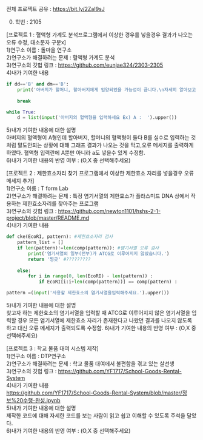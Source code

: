 전체 프로젝트 공유 : https://bit.ly/2ZaI9sJ

0. 학번 : 2105 <br>

[프로젝트 1 : 혈액형 가계도 분석프로그램에서 이상한 경우를 넣을경우 결과가 나오는 오류 수정, 대소문자 구분x]<br>
1)연구소 이름 : 돌마을 연구소<br>
2)연구소가 해결하려는 문제 : 혈액형 가계도 분석<br>
3)연구소의 깃헙 링크 : https://github.com/eunjae324/2303-2305<br>
4)내가 기여한 내용<br>
```python
if dd=='B' and dm=='B':
    print('아버지가 할머니, 할아버지에게 입양되었을 가능성이 큽니다.\n자세히 알아보고 다시 진행해 주세요.')
                
    break
```

```python
while True:
    d = list(input('아버지의 혈액형을 입력하세요 Ex) A :  ').upper())
```    
5)내가 기여한 내용에 대한 설명<br>
아버지의 혈액형이 A형인데 할아버지, 할머니의 혈액형이 둘다 B를 실수로 입력하는 것 처럼 말도안되는 상황에 대해 그래프 결과가 나오는 것을 막고,오류 메세지를 출력하게 하였다. 혈액형 입력란에 A뿐만 아니라 a도 넣을수 있게 수정함.<br>
6)내가 기여한 내용의 반영 여부 : (O,X 중 선택해주세요)<br>

[프로젝트 2 : 제한효소자리 찾기 프로그램에서 이상한 제한효소 자리를 넣을경우 오류 메세지 추가]<br>
1)연구소 이름 :  T form Lab<br>
2)연구소가 해결하려는 문제 : 특정 염기서열의 제한효소가 플라스미드 DNA 상에서 작용하는 제한효소자리를 찾아주는 프로그램<br>
3)연구소의 깃헙 링크 : https://github.com/newton1101/hshs-2-1-project/blob/master/README.md<br>
4)내가 기여한 내용<br>
```python
def cke(EcoRI, pattern): #제한효소자리 검사
    pattern_list = []
    if len(pattern)!=len(comp(pattern)): #염기서열 오류 검사
        print('염기서열의 일부(전부)가 ATCG로 이루어지지 않았습니다.')
        return '찡긋' #?????????
    
    else:
        for i in range(0, len(EcoRI) - len(pattern)) :
            if EcoRI[i:i+len(comp(pattern))] == comp(pattern) :
```
```python
pattern =(input('사용할 제한효소의 염기서열을입력해주세요.').upper())
```
5)내가 기여한 내용에 대한 설명<br>
찾고자 하는 제한효소의 염기서열을 입력할 때 ATCG로 이루어지지 않은 염기서열을 입력할 경우 모든 염기서열에 제한효소 자리가 존재한다고 나왔던 결과를 나오지 않도록 하고 대신 오류 메세지가 출력되도록 수정함.
6)내가 기여한 내용의 반영 여부 : (O,X 중 선택해주세요)<br>

[프로젝트 3 : 학교 물품 대여 시스템 제작]<br>
1)연구소 이름 : DTP연구소 <br>
2)연구소가 해결하려는 문제 : 학교 물품 대여에서 불편함을 겪고 있는 살선생<br>
3)연구소의 깃헙 링크 : https://github.com/YF1717/School-Goods-Rental-System<br>
4)내가 기여한 내용<br>
https://github.com/YF1717/School-Goods-Rental-System/blob/master/정보%20수행-완성.ipynb<br>
5)내가 기여한 내용에 대한 설명<br>
제작한 코드에 대해 자세한 코드를 보는 사람이 읽고 쉽고 이해할 수 있도록 주석을 달았다.<br>
6)내가 기여한 내용의 반영 여부 : (O,X 중 선택해주세요)
